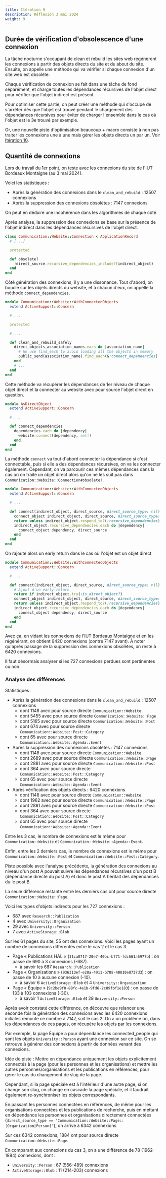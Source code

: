 ```yaml
---
title: Itération 9
description: Réflexion 3 mai 2024
weight: 9
---
```


## Durée de vérification d'obsolescence d'une connexion

La tâche nocturne s'occupant de clean et rebuild les sites web regénèrent les connexions à partir des objets directs du site et du about du site. Ensuite, on appelle une méthode qui va vérifier si chaque connexion d'un site web est obsolète.

Chaque vérification de connexion se fait dans une tâche de fond séparément, et charge toutes les dépendances récursives de l'objet direct pour vérifier que l'objet indirect est présent.

Pour optimiser cette partie, on peut créer une méthode qui s'occupe de s'arrêter dès que l'objet est trouvé pendant le chargement des dépendances récursives pour éviter de charger l'ensemble dans le cas où l'objet est le 3e trouvé par exemple.

Or, une nouvelle piste d'optimisation beaucoup + macro consiste à non pas traiter les connexions une à une mais gérer les objets directs un par un. Voir [Itération 10](/docs/admin/sites-web/git/dependencies/iteration-10/).

## Quantité de connexions

Lors du travail du 1er point, on teste avec les connexions du site de l'IUT Bordeaux Montaigne (au 3 mai 2024).

Voici les statistiques :
- Après la génération des connexions dans le `clean_and_rebuild` : 12507 connexions
- Après la suppression des connexions obsolètes : 7147 connexions

On peut en déduire une incohérence dans les algorithmes de chaque côté.

Après analyse, la suppression des connexions se base sur la présence de l'objet indirect dans les dépendances récursives de l'objet direct.

```ruby {filename="app/models/communication/website/connection.rb"}
class Communication::Website::Connection < ApplicationRecord
  # [...]

  protected

  def obsolete?
    !direct_source.recursive_dependencies_include?(indirect_object)
  end
end
```

Côté génération des connexions, il y a une dissonance. Tout d'abord, on boucle sur les objets directs du website, et à chacun d'eux, on appelle la méthode `connect_dependencies`.

```ruby {filename="app/models/communication/website/with_connected_objects.rb"}
module Communication::Website::WithConnectedObjects
  extend ActiveSupport::Concern

  # ...

  protected

  # ...

  def clean_and_rebuild_safely
    direct_objects_association_names.each do |association_name|
      # We use find_each to avoid loading all the objects in memory
      public_send(association_name).find_each(&:connect_dependencies)
    end
    # ...
  end
end
```

Cette méthode va récupérer les dépendances de 1er niveau de chaque objet direct et la connecter au website avec pour source l'objet direct en question.

```ruby {filename="app/models/concerns/as_direct_object.rb"}
module AsDirectObject
  extend ActiveSupport::Concern

  # ...

  def connect_dependencies
    dependencies.each do |dependency|
      website.connect(dependency, self)
    end
  end
end
```

La méthode `connect` va tout d'abord connecter la dépendance si c'est connectable, puis si elle a des dépendances récursives, on va les connecter également. Cependant, on va parcourir ces mêmes dépendances dans la cas où on traite un objet direct alors qu'on ne les suit pas dans `Communication::Website::Connection#obsolete?`.

```ruby {filename="app/models/communication/website/with_connected_objects.rb"}
module Communication::Website::WithConnectedObjects
  extend ActiveSupport::Concern

  # ...

  def connect(indirect_object, direct_source, direct_source_type: nil)
    connect_object indirect_object, direct_source, direct_source_type: direct_source_type
    return unless indirect_object.respond_to?(:recursive_dependencies)
    indirect_object.recursive_dependencies.each do |dependency|
      connect_object dependency, direct_source
    end
  end
end
```

On rajoute alors un early return dans le cas où l'objet est un objet direct.

```ruby {filename="app/models/communication/website/with_connected_objects.rb"}
module Communication::Website::WithConnectedObjects
  extend ActiveSupport::Concern

  # ...

  def connect(indirect_object, direct_source, direct_source_type: nil)
    # Ajout d'un early return
    return if indirect_object.try(:is_direct_object?)
    connect_object indirect_object, direct_source, direct_source_type: direct_source_type
    return unless indirect_object.respond_to?(:recursive_dependencies)
    indirect_object.recursive_dependencies.each do |dependency|
      connect_object dependency, direct_source
    end
  end
end
```

Avec ça, en vidant les connexions de l'IUT Bordeaux Montaigne et en les régénérant, on obtient 6420 connexions (contre 7147 avant). À noter qu'après passage de la suppression des connexions obsolètes, on reste à 6420 connexions.

Il faut désormais analyser si les 727 connexions perdues sont pertinentes ou non.

### Analyse des différences

Statistiques :
- Après la génération des connexions dans le `clean_and_rebuild` : 12507 connexions
  - dont 1148 avec pour source directe `Communication::Website`
  - dont 5455 avec pour source directe `Communication::Website::Page`
  - dont 5165 avec pour source directe `Communication::Website::Post`
  - dont 674 avec pour source directe `Communication::Website::Post::Category`
  - dont 65 avec pour source directe `Communication::Website::Agenda::Event`
- Après la suppression des connexions obsolètes : 7147 connexions
  - dont 1148 avec pour source directe `Communication::Website`
  - dont 2689 avec pour source directe `Communication::Website::Page`
  - dont 2881 avec pour source directe `Communication::Website::Post`
  - dont 364 avec pour source directe `Communication::Website::Post::Category`
  - dont 65 avec pour source directe `Communication::Website::Agenda::Event`
- Après vérification des objets directs : 6420 connexions
  - dont 1148 avec pour source directe `Communication::Website`
  - dont 1962 avec pour source directe `Communication::Website::Page`
  - dont 2881 avec pour source directe `Communication::Website::Post`
  - dont 364 avec pour source directe `Communication::Website::Post::Category`
  - dont 65 avec pour source directe `Communication::Website::Agenda::Event`

Entre les 3 cas, le nombre de connexions est le même pour `Communication::Website` et `Communication::Website::Agenda::Event`.

Enfin, entre les 2 derniers cas, le nombre de connexions est le même pour `Communication::Website::Post` et `Communication::Website::Post::Category`.

Piste possible avec l'analyse précédente, la génération des connexions au niveau d'un post A pouvait suivre les dépendances récursives d'un post B (dépendance directe du post A) et donc le post A héritait des dépendances du le post B.

La seule différence restante entre les derniers cas ont pour source directe `Communication::Website::Page`.

Voici les types d'objets indirects pour les 727 connexions :
- 687 avec `Research::Publication`
- 4 avec `University::Organization`
- 29 avec `University::Person`
- 7 avec `ActiveStorage::Blob`

Sur les 61 pages du site, 55 ont des connexions. Voici les pages ayant un nombre de connexions différentes entre le cas 2 et le cas 3.

- Page « Publications HAL » (`11ca8717-20e7-40bc-b771-fdc661a6977b`) : on passe de 690 à 3 connexions (-687).
  - à savoir les 687 `Research::Publication`
- Page « Organisations » (`936313ef-e28a-4911-b788-40810e8737d3`) : on passe de 10 à aucune connexion (-10).
  - à savoir 6 `ActiveStorage::Blob` et 4 `University::Organization`
- Page « Équipe » (`9c2be9f0-88fc-4e1b-9fd6-2c89fbf1e183`) : on passe de 133 à 103 connexions (-30).
  - à savoir 1 `ActiveStorage::Blob` et 29 `University::Person`

Après avoir constaté cette différence, on découvre que relancer une seconde fois la génération des connexions avec les 6420 connexions initiales remonte ce nombre à 7147, soit le cas 2. On a un problème où, dans les dépendances de ces pages, on récupère les objets par les connexions.

Par exemple, la page Équipe a pour dépendance les connected_people qui sont les objets `University::Person` ayant une connexion sur ce site. On se retrouve à générer des connexions à partir de données venant des connexions.

Idée de piste : Mettre en dépendance uniquement les objets explicitement connectés à la page (pour les personnes et les organisations) et mettre les autres personnes/organisations et les publications en références, pour gérer le cas du changement de slug de la page.

Cependant, si la page spéciale est à l'intérieur d'une autre page, si on change son slug, on change en cascade la page spéciale, et il faudrait également re-synchroniser les objets correspondants.

En passant les personnes connectées en références, de même pour les organisations connectées et les publications de recherche, puis en mettant en dépendance les personnes et organisations directement connectées (`direct_source_type == "Communication::Website::Page::[Organization|Person]"`), on arrive à 6342 connexions.

Sur ces 6342 connexions, 1884 ont pour source directe `Communication::Website::Page`.

En comparant aux connexions du cas 3, on a une différence de 78 (1962-1884) connexions, dont :
- `University::Person` : 67 (556-489) connexions
- `ActiveStorage::Blob` : 11 (214-203) connexions
